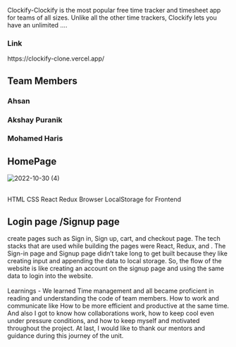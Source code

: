 Clockify-Clockify is the most popular free time tracker and timesheet app for teams of all sizes. Unlike all the other time trackers, Clockify lets you have an unlimited ....

<h3>Link</h3>https://clockify-clone.vercel.app/
<h2>Team Members

<h3>Ahsan</h3>

<h3>Akshay Puranik</h3>

<h3>Mohamed Haris</h3>

## HomePage

![2022-10-30 (4)](https://user-images.githubusercontent.com/75201337/198877598-5de15538-24f1-4ff7-bc54-fb3484619268.png)

<br/>
HTML 
CSS
React
Redux
Browser LocalStorage for Frontend


<h2>Login page /Signup page </h2>
 create pages such as Sign in, Sign up, cart, and checkout page. The tech stacks that are used while building the pages were React, Redux, and . The Sign-in page and Signup page didn’t take long to get built because they  like creating input and appending the data to local storage. So, the flow of the website is like creating an account on the signup page and using the same data to login into the website.
 <br/>
 <br/>
 Learnings -
We learned Time management and all became proficient in reading and understanding the code of team members.
How to work and communicate like 
How to be more efficient and productive at the same time.
And also I got to know how  collaborations work, how to keep cool even under pressure conditions, and how to keep myself and  motivated throughout the project.
At last, I would like to thank our mentors and guidance during this journey of the unit.

















